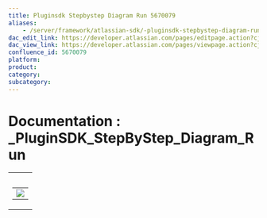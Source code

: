 ```yaml
---
title: Pluginsdk Stepbystep Diagram Run 5670079
aliases:
    - /server/framework/atlassian-sdk/-pluginsdk-stepbystep-diagram-run-5670079.html
dac_edit_link: https://developer.atlassian.com/pages/editpage.action?cjm=wozere&pageId=5670079
dac_view_link: https://developer.atlassian.com/pages/viewpage.action?cjm=wozere&pageId=5670079
confluence_id: 5670079
platform:
product:
category:
subcategory:
---
```

# Documentation : \_PluginSDK\_StepByStep\_Diagram\_Run

<table>
<colgroup>
<col style="width: 100%" />
</colgroup>
<tbody>
<tr class="odd">
<td><table>
<caption> </caption>
<tbody>
<tr class="odd">
<td><img src="/server/framework/atlassian-sdk/images/5865630.png" class="gliffy-macro-image" /></td>
</tr>
</tbody>
</table></td>
</tr>
</tbody>
</table>
















































































































































































































































































































